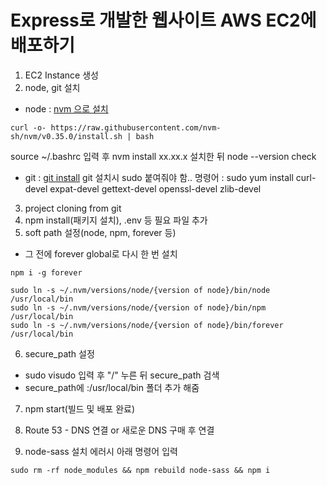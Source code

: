 # Express로 개발한 웹사이트 AWS EC2에 배포하기
1. EC2 Instance 생성
2. node, git 설치
 - node : [nvm 으로 설치](https://github.com/creationix/nvm)
 ```terminal
 curl -o- https://raw.githubusercontent.com/nvm-sh/nvm/v0.35.0/install.sh | bash
 ```
 source ~/.bashrc 입력 후 nvm install xx.xx.x 설치한 뒤  node --version check
 - git : [git install](https://git-scm.com/book/ko/v1/%EC%8B%9C%EC%9E%91%ED%95%98%EA%B8%B0-Git-%EC%84%A4%EC%B9%98)
 git 설치시 sudo 붙여줘야 함..
 명령어 : sudo yum install curl-devel expat-devel gettext-devel openssl-devel zlib-devel
3. project cloning from git
4. npm install(패키지 설치), .env 등 필요 파일 추가
5. soft path 설정(node, npm, forever 등)
 - 그 전에 forever global로 다시 한 번 설치
```terminal
npm i -g forever
```
```terminal
sudo ln -s ~/.nvm/versions/node/{version of node}/bin/node /usr/local/bin
sudo ln -s ~/.nvm/versions/node/{version of node}/bin/npm /usr/local/bin
sudo ln -s ~/.nvm/versions/node/{version of node}/bin/forever /usr/local/bin
```
6. secure_path 설정
 - sudo visudo 입력 후 "/" 누른 뒤 secure_path 검색
 - secure_path에 :/usr/local/bin 폴더 추가 해줌
7. npm start(빌드 및 배포 완료)
8. Route 53 - DNS 연결 or 새로운 DNS 구매 후 연결

9. node-sass 설치 에러시 아래 명령어 입력
```terminal
sudo rm -rf node_modules && npm rebuild node-sass && npm i
```
